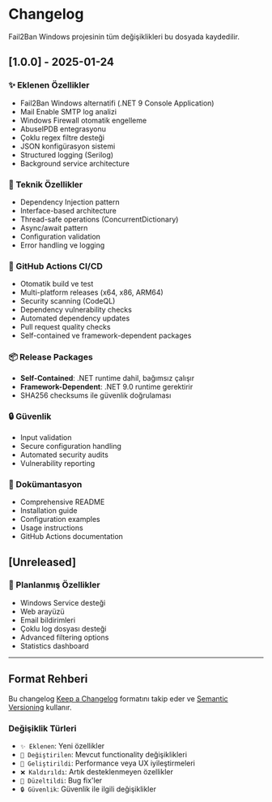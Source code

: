 # Changelog

Fail2Ban Windows projesinin tüm değişiklikleri bu dosyada kaydedilir.

## [1.0.0] - 2025-01-24

### ✨ Eklenen Özellikler
- Fail2Ban Windows alternatifi (.NET 9 Console Application)
- Mail Enable SMTP log analizi
- Windows Firewall otomatik engelleme
- AbuseIPDB entegrasyonu
- Çoklu regex filtre desteği
- JSON konfigürasyon sistemi
- Structured logging (Serilog)
- Background service architecture

### 🔧 Teknik Özellikler
- Dependency Injection pattern
- Interface-based architecture
- Thread-safe operations (ConcurrentDictionary)
- Async/await pattern
- Configuration validation
- Error handling ve logging

### 🚀 GitHub Actions CI/CD
- Otomatik build ve test
- Multi-platform releases (x64, x86, ARM64)
- Security scanning (CodeQL)
- Dependency vulnerability checks
- Automated dependency updates
- Pull request quality checks
- Self-contained ve framework-dependent packages

### 📦 Release Packages
- **Self-Contained**: .NET runtime dahil, bağımsız çalışır
- **Framework-Dependent**: .NET 9.0 runtime gerektirir
- SHA256 checksums ile güvenlik doğrulaması

### 🔒 Güvenlik
- Input validation
- Secure configuration handling
- Automated security audits
- Vulnerability reporting

### 📖 Dokümantasyon
- Comprehensive README
- Installation guide
- Configuration examples
- Usage instructions
- GitHub Actions documentation

## [Unreleased]

### 🔄 Planlanmış Özellikler
- Windows Service desteği
- Web arayüzü
- Email bildirimleri
- Çoklu log dosyası desteği
- Advanced filtering options
- Statistics dashboard

---

## Format Rehberi

Bu changelog [Keep a Changelog](https://keepachangelog.com/en/1.0.0/) formatını takip eder ve [Semantic Versioning](https://semver.org/spec/v2.0.0.html) kullanır.

### Değişiklik Türleri
- `✨ Eklenen`: Yeni özellikler
- `🔧 Değiştirilen`: Mevcut functionality değişiklikleri  
- `🚀 Geliştirildi`: Performance veya UX iyileştirmeleri
- `❌ Kaldırıldı`: Artık desteklenmeyen özellikler
- `🐛 Düzeltildi`: Bug fix'ler
- `🔒 Güvenlik`: Güvenlik ile ilgili değişiklikler 
